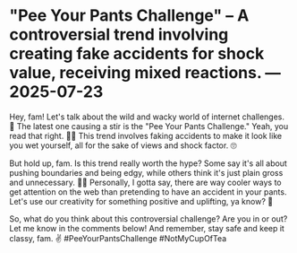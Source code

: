 # "Pee Your Pants Challenge" – A controversial trend involving creating fake accidents for shock value, receiving mixed reactions. — 2025-07-23

Hey, fam! Let's talk about the wild and wacky world of internet challenges. 🚀 The latest one causing a stir is the "Pee Your Pants Challenge." Yeah, you read that right. 🤦‍♀️ This trend involves faking accidents to make it look like you wet yourself, all for the sake of views and shock factor. 🙄

But hold up, fam. Is this trend really worth the hype? Some say it's all about pushing boundaries and being edgy, while others think it's just plain gross and unnecessary. 🤷‍♂️ Personally, I gotta say, there are way cooler ways to get attention on the web than pretending to have an accident in your pants. Let's use our creativity for something positive and uplifting, ya know? 🌟

So, what do you think about this controversial challenge? Are you in or out? Let me know in the comments below! And remember, stay safe and keep it classy, fam. ✌️ #PeeYourPantsChallenge #NotMyCupOfTea